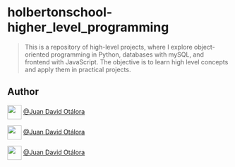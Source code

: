 # holbertonschool-higher_level_programming

> This is a repository of high-level projects, where I explore object-oriented programming
  in Python, databases with mySQL, and frontend with JavaScript. The objective is to learn high level concepts
  and apply them in practical projects.


## Author

<a href = 'https://www.github.com'> <img width = '32px' align= 'center' src="https://raw.githubusercontent.com/rahulbanerjee26/githubAboutMeGenerator/main/icons/github.svg"/></a> [@Juan David Otálora](https://github.com/otalorajuand)

<a href = 'https://www.twitter.com'> <img width = '32px' align= 'center' src="https://raw.githubusercontent.com/rahulbanerjee26/githubAboutMeGenerator/main/icons/twitter.svg"/></a> [@Juan David Otálora](https://twitter.com/juandotalora)

<a href = 'https://www.linkedin.com'> <img width = '32px' align= 'center' src="https://raw.githubusercontent.com/rahuldkjain/github-profile-readme-generator/master/src/images/icons/Social/linked-in-alt.svg"/></a> [@Juan David Otálora](https://www.linkedin.com/in/juan-david-ot%C3%A1lora-carrillo-7a6599172/)
